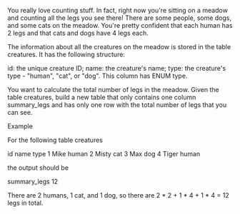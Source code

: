 You really love counting stuff. In fact, right now you're sitting on a meadow and counting all the legs you see there! There are some people, some dogs, and some cats on the meadow. You're pretty confident that each human has 2 legs and that cats and dogs have 4 legs each.

The information about all the creatures on the meadow is stored in the table creatures. It has the following structure:

id: the unique creature ID;
name: the creature's name;
type: the creature's type - "human", "cat", or "dog". This column has ENUM type.

You want to calculate the total number of legs in the meadow. Given the table creatures, build a new table that only contains one column summary_legs and has only one row with the total number of legs that you can see.

Example

For the following table creatures

id	name	type
1	Mike	human
2	Misty	cat
3	Max	    dog
4	Tiger	human

the output should be

summary_legs
12

There are 2 humans, 1 cat, and 1 dog, so there are 2 * 2 + 1 * 4 + 1 * 4 = 12 legs in total.